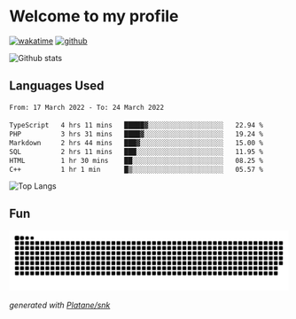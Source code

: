 # Welcome to my profile

[![wakatime](https://wakatime.com/badge/user/82c377cd-a54c-404c-b7df-177b313ca539.svg)](https://wakatime.com/@82c377cd-a54c-404c-b7df-177b313ca539)
[![github](https://img.shields.io/github/followers/xinthose?logo=github&style=plastic)](https://github.com/alanhamlett?tab=followers)

![Github stats](https://github-readme-stats.vercel.app/api?username=xinthose&show_icons=true&theme=radical&count_private=true)

## Languages Used

<!--START_SECTION:waka-->

```text
From: 17 March 2022 - To: 24 March 2022

TypeScript   4 hrs 11 mins   █████▓░░░░░░░░░░░░░░░░░░░   22.94 %
PHP          3 hrs 31 mins   ████▓░░░░░░░░░░░░░░░░░░░░   19.24 %
Markdown     2 hrs 44 mins   ███▓░░░░░░░░░░░░░░░░░░░░░   15.00 %
SQL          2 hrs 11 mins   ███░░░░░░░░░░░░░░░░░░░░░░   11.95 %
HTML         1 hr 30 mins    ██░░░░░░░░░░░░░░░░░░░░░░░   08.25 %
C++          1 hr 1 min      █▒░░░░░░░░░░░░░░░░░░░░░░░   05.57 %
```

<!--END_SECTION:waka-->

![Top Langs](https://github-readme-stats.vercel.app/api/top-langs/?username=xinthose)

## Fun
![github contribution grid snake animation](https://raw.githubusercontent.com/xinthose/xinthose/output/github-contribution-grid-snake.svg)

_generated with [Platane/snk](https://github.com/Platane/snk)_
